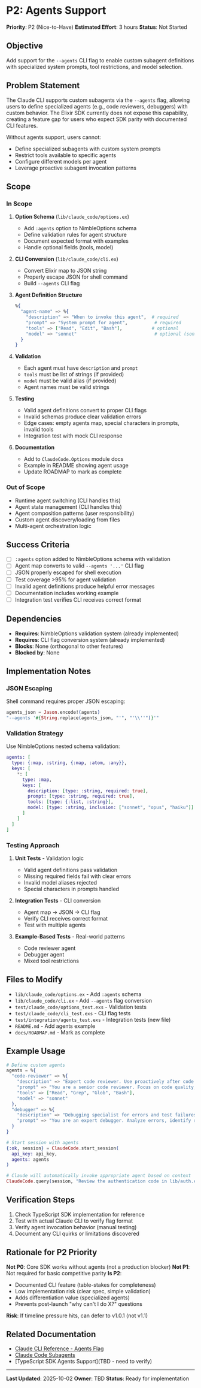# P2: Agents Support

**Priority**: P2 (Nice-to-Have)
**Estimated Effort**: 3 hours
**Status**: Not Started

## Objective

Add support for the `--agents` CLI flag to enable custom subagent definitions with specialized system prompts, tool restrictions, and model selection.

## Problem Statement

The Claude CLI supports custom subagents via the `--agents` flag, allowing users to define specialized agents (e.g., code reviewers, debuggers) with custom behavior. The Elixir SDK currently does not expose this capability, creating a feature gap for users who expect SDK parity with documented CLI features.

Without agents support, users cannot:
- Define specialized subagents with custom system prompts
- Restrict tools available to specific agents
- Configure different models per agent
- Leverage proactive subagent invocation patterns

## Scope

### In Scope

1. **Option Schema** (`lib/claude_code/options.ex`)
   - Add `:agents` option to NimbleOptions schema
   - Define validation rules for agent structure
   - Document expected format with examples
   - Handle optional fields (tools, model)

2. **CLI Conversion** (`lib/claude_code/cli.ex`)
   - Convert Elixir map to JSON string
   - Properly escape JSON for shell command
   - Build `--agents` CLI flag

3. **Agent Definition Structure**
   ```elixir
   %{
     "agent-name" => %{
       "description" => "When to invoke this agent",  # required
       "prompt" => "System prompt for agent",          # required
       "tools" => ["Read", "Edit", "Bash"],           # optional
       "model" => "sonnet"                             # optional (sonnet/opus/haiku)
     }
   }
   ```

4. **Validation**
   - Each agent must have `description` and `prompt`
   - `tools` must be list of strings (if provided)
   - `model` must be valid alias (if provided)
   - Agent names must be valid strings

5. **Testing**
   - Valid agent definitions convert to proper CLI flags
   - Invalid schemas produce clear validation errors
   - Edge cases: empty agents map, special characters in prompts, invalid tools
   - Integration test with mock CLI response

6. **Documentation**
   - Add to `ClaudeCode.Options` module docs
   - Example in README showing agent usage
   - Update ROADMAP to mark as complete

### Out of Scope

- Runtime agent switching (CLI handles this)
- Agent state management (CLI handles this)
- Agent composition patterns (user responsibility)
- Custom agent discovery/loading from files
- Multi-agent orchestration logic

## Success Criteria

- [ ] `:agents` option added to NimbleOptions schema with validation
- [ ] Agent map converts to valid `--agents '...'` CLI flag
- [ ] JSON properly escaped for shell execution
- [ ] Test coverage >95% for agent validation
- [ ] Invalid agent definitions produce helpful error messages
- [ ] Documentation includes working example
- [ ] Integration test verifies CLI receives correct format

## Dependencies

- **Requires**: NimbleOptions validation system (already implemented)
- **Requires**: CLI flag conversion system (already implemented)
- **Blocks**: None (orthogonal to other features)
- **Blocked by**: None

## Implementation Notes

### JSON Escaping

Shell command requires proper JSON escaping:
```elixir
agents_json = Jason.encode!(agents)
"--agents '#{String.replace(agents_json, "'", "'\\''")}'"
```

### Validation Strategy

Use NimbleOptions nested schema validation:
```elixir
agents: [
  type: {:map, :string, {:map, :atom, :any}},
  keys: [
    *: [
      type: :map,
      keys: [
        description: [type: :string, required: true],
        prompt: [type: :string, required: true],
        tools: [type: {:list, :string}],
        model: [type: :string, inclusion: ["sonnet", "opus", "haiku"]]
      ]
    ]
  ]
]
```

### Testing Approach

1. **Unit Tests** - Validation logic
   - Valid agent definitions pass validation
   - Missing required fields fail with clear errors
   - Invalid model aliases rejected
   - Special characters in prompts handled

2. **Integration Tests** - CLI conversion
   - Agent map → JSON → CLI flag
   - Verify CLI receives correct format
   - Test with multiple agents

3. **Example-Based Tests** - Real-world patterns
   - Code reviewer agent
   - Debugger agent
   - Mixed tool restrictions

## Files to Modify

- `lib/claude_code/options.ex` - Add `:agents` schema
- `lib/claude_code/cli.ex` - Add `--agents` flag conversion
- `test/claude_code/options_test.exs` - Validation tests
- `test/claude_code/cli_test.exs` - CLI flag tests
- `test/integration/agents_test.exs` - Integration tests (new file)
- `README.md` - Add agents example
- `docs/ROADMAP.md` - Mark as complete

## Example Usage

```elixir
# Define custom agents
agents = %{
  "code-reviewer" => %{
    "description" => "Expert code reviewer. Use proactively after code changes.",
    "prompt" => "You are a senior code reviewer. Focus on code quality, security, and best practices.",
    "tools" => ["Read", "Grep", "Glob", "Bash"],
    "model" => "sonnet"
  },
  "debugger" => %{
    "description" => "Debugging specialist for errors and test failures.",
    "prompt" => "You are an expert debugger. Analyze errors, identify root causes, and provide fixes."
  }
}

# Start session with agents
{:ok, session} = ClaudeCode.start_session(
  api_key: api_key,
  agents: agents
)

# Claude will automatically invoke appropriate agent based on context
ClaudeCode.query(session, "Review the authentication code in lib/auth.ex")
```

## Verification Steps

1. Check TypeScript SDK implementation for reference
2. Test with actual Claude CLI to verify flag format
3. Verify agent invocation behavior (manual testing)
4. Document any CLI quirks or limitations discovered

## Rationale for P2 Priority

**Not P0**: Core SDK works without agents (not a production blocker)
**Not P1**: Not required for basic competitive parity
**Is P2**:
- Documented CLI feature (table-stakes for completeness)
- Low implementation risk (clear spec, simple validation)
- Adds differentiation value (specialized agents)
- Prevents post-launch "why can't I do X?" questions

**Risk**: If timeline pressure hits, can defer to v1.0.1 (not v1.1)

## Related Documentation

- [Claude CLI Reference - Agents Flag](https://docs.anthropic.com/en/docs/claude-code/cli-reference#agents-flag-format)
- [Claude Code Subagents](https://docs.anthropic.com/en/docs/claude-code/sub-agents)
- [TypeScript SDK Agents Support](TBD - need to verify)

---

**Last Updated**: 2025-10-02
**Owner**: TBD
**Status**: Ready for implementation
